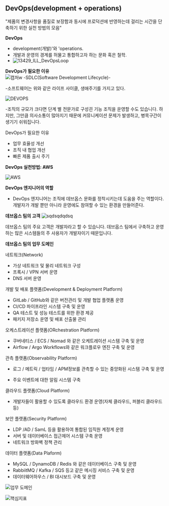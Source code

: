 ## DevOps(development + operations)

"제품의 변경사항을 품질로 보장함과 동시에 프로덕션에 반영하는데 걸리는 시간을 단축하기 위한 실천 방법의 모음"

**DevOps**                                                                                             

- development(개발)'와 'operations.
- 개발과 운영의 경계를 허물고 통합하고자 하는 문화 혹은 철학.
- ![13429_ILL_DevOpsLoop](https://user-images.githubusercontent.com/107093406/172742277-254660cb-e06a-4c57-8f19-41ec4e31e7b5.png)



**DevOps가 필요한 이유**  
![캡처w](https://user-images.githubusercontent.com/107093406/172742600-91479126-a590-4b8b-8e8f-f817f7903738.PNG)
                                      -SDLC(Software Development Lifecycle)-
                                      
-소프트웨어는 위와 같은 라이프 사이클, 생애주기를 가지고 있다.

![DEVOPS](https://user-images.githubusercontent.com/107093406/172741899-49124534-a987-4bcb-981c-a220587bbc8d.PNG)
 

-조직의 규모가 크다면 단계 별 전문가로 구성괸 기능 조직을 운영할 수도 있습니다.
 하지만, 그만큼 의사소통이 많아지기 때문에 커뮤니케이션 문제가 발생하고, 병목구간이 생기기 쉬워집니다.
 
  DevOps가 필요한 이유
- 업무 효율성 개선 
- 조직 내 협업 개선
- 빠른 제품 출시 주기


**DevOps 실천방법: AWS**

![AWS](https://user-images.githubusercontent.com/107093406/172744351-90b6ba8a-e446-4847-909c-c0dcb282a91f.PNG)


**DevOps 엔지니어의 역할**
- DevOps 엔지니어는 조직에 데브옵스 문화를 정착시키는데 도움을 주는 역할이다.
  개발자가 개발 뿐만 아니라 운영에도 참여할 수 있는 환경을 만들어준다.
  
  
**데브옵스 팀의 고객**
![sqdsqdqdsq](https://user-images.githubusercontent.com/107093406/172744313-51cd289f-28ab-4403-a29a-b0d789d41cfa.PNG)


데브옵스 팀의 주요 고객은 개발자라고 할 수 있습니다.
데브옵스 팀에서 구축하고 운영하는 많은 시스템들의 주 사용자가 개발자이기 때문입니다.

**데브옵스 팀의 업무 도메인**

네트워크(Network)

- 가상 네트워크 및 물리 네트워크 구성
- 프록시 / VPN 서버 운영
- DNS 서버 운영

개발 및 배포 플랫폼(Development & Deployment Platform)

- GitLab / GitHub와 같은 버전관리 및 개발 협업 플랫폼 운영
- CI/CD 파이프라인 시스템 구축 및 운영
- QA 테스트  및 성능 테스트를 위한 환경 제공
- 패키지 저장소 운영 및 배포 산출물 관리

오케스트레이션 플랫폼(ORchestration Platform)

- 쿠버네티스 / ECS / Nomad 와 같은 오케트레이션 시스템 구축 및 운영
- Airflow / Argo Workflows와 같은 워크플로우 엔진 구축 및 운영

관측 플랫폼(Observability Platform)

- 로그 / 메트릭 / 업타임 / APM정보를 관측할 수 있는 중앙화된 시스템 구축 및 운영

- 주요 이벤트에 대한 알림 시스템 구축

클라우드 플랫폼(Cloud Platform)

- 개발자들이 활용할 수 있도록 클라우드 환경 운영(자체 클라우드, 퍼블리 클라우드 등)

보안 플랫폼(Security Platform)

- LDP /AD / SamL 등을 활용하여 통합된 임직원 계정계 운영
- 서버 및 데이터베이스 접근제어 시스템 구축 운영
- 네트워크 방화벽 정책 관리

데이터 플랫폼(Data Plaform)

- MySQL / DynamoDB / Redis 와 같은 데이터베이스 구축 및 운영
- RabbiitMQ / Kafka / SQS 등고 같은 메시징 서비스 구축 및 운영
- 데이터웨어하우스 / Bl 대시보드 구축 및 운영	

![업무 도메인](https://user-images.githubusercontent.com/107093406/172744449-12a9603a-d960-4ad7-85c1-c1b55e577a56.PNG)


![핵심지표](https://user-images.githubusercontent.com/107093406/172744385-fd0581cf-b556-499a-8a73-f3033cc2bcfd.PNG)


